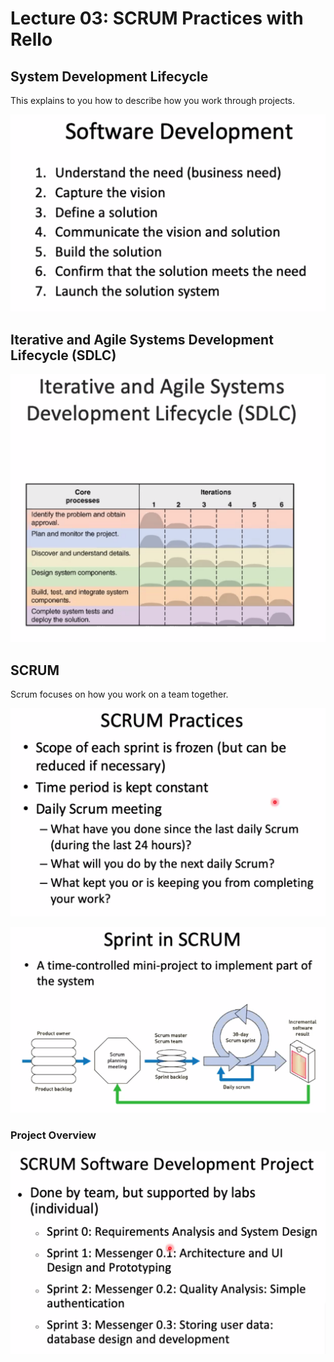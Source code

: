 # Lecture 03: SCRUM Practices with Rello

## System Development Lifecycle

This explains to you how to describe how you work through projects.

![](<../../../.gitbook/assets/image (119).png>)

## Iterative and Agile Systems Development Lifecycle (SDLC)

![](<../../../.gitbook/assets/image (120).png>)

## SCRUM

Scrum focuses on how you work on a team together.&#x20;



![](<../../../.gitbook/assets/image (123).png>)

![](<../../../.gitbook/assets/image (122).png>)

### Project Overview

![](<../../../.gitbook/assets/image (124).png>)

##
